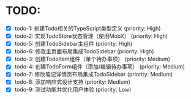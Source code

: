 # TODO:

- [x] todo-1: 创建Todo相关的TypeScript类型定义 (priority: High)
- [x] todo-2: 实现TodoStore状态管理（使用MobX） (priority: High)
- [x] todo-5: 创建TodoSidebar主组件 (priority: High)
- [x] todo-6: 修改主页面布局集成TodoSidebar (priority: High)
- [x] todo-3: 创建TodoItem组件（单个待办事项） (priority: Medium)
- [x] todo-4: 创建TodoForm组件（添加/编辑待办事项） (priority: Medium)
- [x] todo-7: 修改笔记详情页布局集成TodoSidebar (priority: Medium)
- [x] todo-8: 添加响应式设计支持 (priority: Medium)
- [x] todo-9: 测试功能并优化用户体验 (priority: Low)
